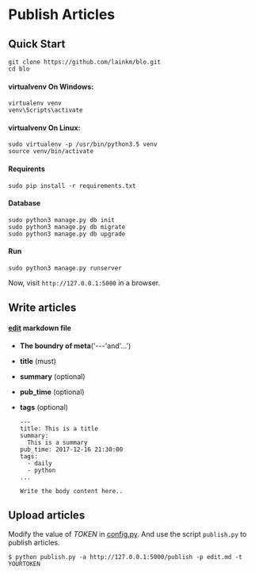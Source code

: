 Publish Articles
================

Quick Start
-----------

````
git clone https://github.com/lainkm/blo.git
cd blo
````

#### virtualvenv On Windows:

````
virtualenv venv
venv\Scripts\activate
````

#### virtualvenv On Linux:

````
sudo virtualenv -p /usr/bin/python3.5 venv
source venv/bin/activate
````

#### Requirents

````
sudo pip install -r requirements.txt
````

#### Database

````
sudo python3 manage.py db init
sudo python3 manage.py db migrate
sudo python3 manage.py db upgrade
````

#### Run

````
sudo python3 manage.py runserver
````

Now, visit `http://127.0.0.1:5000` in a browser.


Write articles
--------------

#### [edit](https://raw.githubusercontent.com/lainkm/blo/master/edit.md) markdown file

* **The boundry of meta**('---'and'...')

* **title** (must)

* **summary** (optional)

* **pub_time** (optional)

* **tags** (optional)

  ````
  ---
  title: This is a title
  summary:
    This is a summary
  pub_time: 2017-12-16 21:30:00
  tags:
    - daily
    - python
  ...

  Write the body content here..
  ````


Upload articles
---------------

Modify the value of *TOKEN* in [config.py](config.py). 
And use the script `publish.py` to publish articles.

````
$ python publish.py -a http://127.0.0.1:5000/publish -p edit.md -t YOURTOKEN
````
